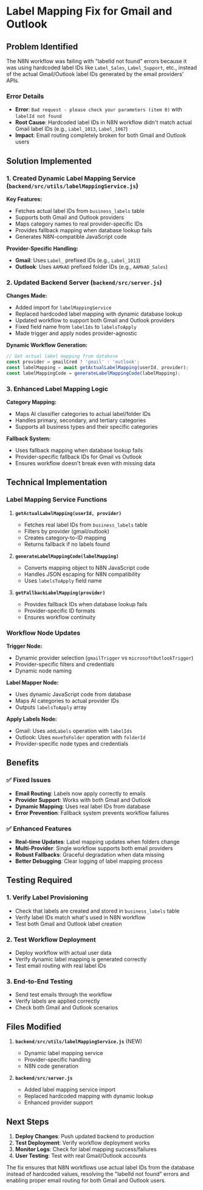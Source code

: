 # Label Mapping Fix for Gmail and Outlook

## Problem Identified

The N8N workflow was failing with "labelId not found" errors because it was using hardcoded label IDs like `Label_Sales`, `Label_Support`, etc., instead of the actual Gmail/Outlook label IDs generated by the email providers' APIs.

### Error Details
- **Error**: `Bad request - please check your parameters (item 0)` with `labelId not found`
- **Root Cause**: Hardcoded label IDs in N8N workflow didn't match actual Gmail label IDs (e.g., `Label_1013`, `Label_1067`)
- **Impact**: Email routing completely broken for both Gmail and Outlook users

## Solution Implemented

### 1. Created Dynamic Label Mapping Service (`backend/src/utils/labelMappingService.js`)

**Key Features:**
- Fetches actual label IDs from `business_labels` table
- Supports both Gmail and Outlook providers
- Maps category names to real provider-specific IDs
- Provides fallback mapping when database lookup fails
- Generates N8N-compatible JavaScript code

**Provider-Specific Handling:**
- **Gmail**: Uses `Label_` prefixed IDs (e.g., `Label_1013`)
- **Outlook**: Uses `AAMkAD` prefixed folder IDs (e.g., `AAMkAD_Sales`)

### 2. Updated Backend Server (`backend/src/server.js`)

**Changes Made:**
- Added import for `labelMappingService`
- Replaced hardcoded label mapping with dynamic database lookup
- Updated workflow to support both Gmail and Outlook providers
- Fixed field name from `labelIds` to `labelsToApply`
- Made trigger and apply nodes provider-agnostic

**Dynamic Workflow Generation:**
```javascript
// Get actual label mapping from database
const provider = gmailCred ? 'gmail' : 'outlook';
const labelMapping = await getActualLabelMapping(userId, provider);
const labelMappingCode = generateLabelMappingCode(labelMapping);
```

### 3. Enhanced Label Mapping Logic

**Category Mapping:**
- Maps AI classifier categories to actual label/folder IDs
- Handles primary, secondary, and tertiary categories
- Supports all business types and their specific categories

**Fallback System:**
- Uses fallback mapping when database lookup fails
- Provider-specific fallback IDs for Gmail vs Outlook
- Ensures workflow doesn't break even with missing data

## Technical Implementation

### Label Mapping Service Functions

1. **`getActualLabelMapping(userId, provider)`**
   - Fetches real label IDs from `business_labels` table
   - Filters by provider (gmail/outlook)
   - Creates category-to-ID mapping
   - Returns fallback if no labels found

2. **`generateLabelMappingCode(labelMapping)`**
   - Converts mapping object to N8N JavaScript code
   - Handles JSON escaping for N8N compatibility
   - Uses `labelsToApply` field name

3. **`getFallbackLabelMapping(provider)`**
   - Provides fallback IDs when database lookup fails
   - Provider-specific ID formats
   - Ensures workflow continuity

### Workflow Node Updates

**Trigger Node:**
- Dynamic provider selection (`gmailTrigger` vs `microsoftOutlookTrigger`)
- Provider-specific filters and credentials
- Dynamic node naming

**Label Mapper Node:**
- Uses dynamic JavaScript code from database
- Maps AI categories to actual provider IDs
- Outputs `labelsToApply` array

**Apply Labels Node:**
- Gmail: Uses `addLabels` operation with `labelIds`
- Outlook: Uses `moveToFolder` operation with `folderId`
- Provider-specific node types and credentials

## Benefits

### ✅ Fixed Issues
- **Email Routing**: Labels now apply correctly to emails
- **Provider Support**: Works with both Gmail and Outlook
- **Dynamic Mapping**: Uses real label IDs from database
- **Error Prevention**: Fallback system prevents workflow failures

### ✅ Enhanced Features
- **Real-time Updates**: Label mapping updates when folders change
- **Multi-Provider**: Single workflow supports both email providers
- **Robust Fallbacks**: Graceful degradation when data missing
- **Better Debugging**: Clear logging of label mapping process

## Testing Required

### 1. Verify Label Provisioning
- Check that labels are created and stored in `business_labels` table
- Verify label IDs match what's used in N8N workflow
- Test both Gmail and Outlook label creation

### 2. Test Workflow Deployment
- Deploy workflow with actual user data
- Verify dynamic label mapping is generated correctly
- Test email routing with real label IDs

### 3. End-to-End Testing
- Send test emails through the workflow
- Verify labels are applied correctly
- Check both Gmail and Outlook scenarios

## Files Modified

1. **`backend/src/utils/labelMappingService.js`** (NEW)
   - Dynamic label mapping service
   - Provider-specific handling
   - N8N code generation

2. **`backend/src/server.js`**
   - Added label mapping service import
   - Replaced hardcoded mapping with dynamic lookup
   - Enhanced provider support

## Next Steps

1. **Deploy Changes**: Push updated backend to production
2. **Test Deployment**: Verify workflow deployment works
3. **Monitor Logs**: Check for label mapping success/failures
4. **User Testing**: Test with real Gmail/Outlook accounts

The fix ensures that N8N workflows use actual label IDs from the database instead of hardcoded values, resolving the "labelId not found" errors and enabling proper email routing for both Gmail and Outlook users.
